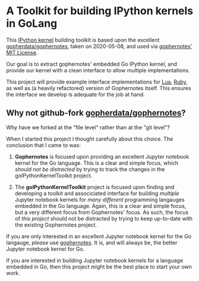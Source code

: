 # A Toolkit for building IPython kernels in GoLang

This [IPython kernel](https://ipython.org/) building toolkit is based upon 
the excellent 
[gopherdata/gophernotes](https://github.com/gopherdata/gophernotes), taken 
on 2020-05-08, and used via [gophernotes' MIT 
License](https://github.com/gopherdata/gophernotes/blob/master/LICENSE).

Our goal is to extract gophernotes' embedded Go IPython kernel, and provide 
our kernel with a clean interface to allow multiple implementations.

This project will provide example interface implementations for 
[Lua](https://www.lua.org/), [Ruby](http://www.ruby-lang.org/en/), as well 
as (a heavily refactored) version of Gophernotes itself. This ensures the 
interface we develop is adequate for the job at hand.

## Why not github-fork [gopherdata/gophernotes](https://github.com/gopherdata/gophernotes)?

Why have we forked at the "file level" rather than at the "git level"?

When I started this project I thought carefully about this choice. The 
conclusion that I came to was: 

1. **Gophernotes** is focused upon providing an excellent Jupyter notebook
   kernel for the Go language. This is a clear and simple focus, which 
   *should not be distracted* by trying to track the changes in the 
   goIPythonKernelToolkit project.

2. The **goIPythonKernelToolkit** project is focused upon finding and 
   developing a toolkit and associciated interface for building *multiple* 
   Jupyter notebook kernels for *many different* programming langauges 
   embedded *in* the Go language. Again, this is a clear and simple focus, but 
   a very different focus from Gophernotes' focus. As such, the focus of *this 
   project* should not be distracted by trying to keep up-to-date with the 
   existing Gophernotes project. 

If you are only interested in an excellent Jupyter notebook kernel for the 
Go langauge, *please* use 
[gophernotes](https://github.com/gopherdata/gophernotes). It is, and will 
always be, the better Jupyter notebook kernel for Go. 

If you are interested in building Jupyter notebook kernels for a language 
embedded in Go, then this project might be the best place to start your own 
work.
